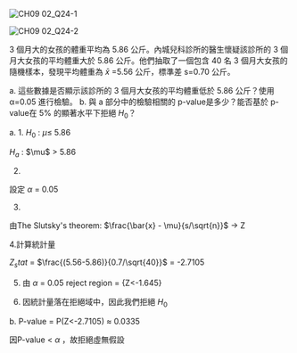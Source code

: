 ![CH09 02_Q24-1](https://github.com/user-attachments/assets/90eebd52-709c-4423-99c8-2221120b44c9)

![CH09 02_Q24-2](https://github.com/user-attachments/assets/4fe765f4-44f0-4e66-b9a5-5e9adcf54b1f)

3 個月大的女孩的體重平均為 5.86 公斤。內城兒科診所的醫生懷疑該診所的 3 個月大女孩的平均體重大於 5.86 公斤。他們抽取了一個包含 40 名 3 個月大女孩的隨機樣本，發現平均體重為 
$\bar{x}$ =5.56 公斤，標準差 s=0.70 公斤。

a. 這些數據是否顯示該診所的 3 個月大女孩的平均體重低於 5.86 公斤？使用 α=0.05 進行檢驗。
b. 與 a 部分中的檢驗相關的 p-value是多少？能否基於 p-value在 5% 的顯著水平下拒絕 $H_0$？


a.
1.
$H_0$ : $\mu\le$ 5.86

$H_a$ : $\mu\$ > 5.86

2.
設定 $\alpha$ = 0.05

3.
由The Slutsky's theorem: $\frac{\bar{x} - \mu}{s/\sqrt{n}}$ -> Z

4.計算統計量

$Z_stat$ = $\frac{(5.56-5.86)}{0.7/\sqrt{40}}$ = -2.7105

5. 由 $\alpha$ = 0.05 reject region = {Z<-1.645}

6. 因統計量落在拒絕域中，因此我們拒絕 $H_0$

b. P-value = P(Z<-2.7105) $\approx$ 0.0335

因P-value < $\alpha$ ，故拒絕虛無假設
